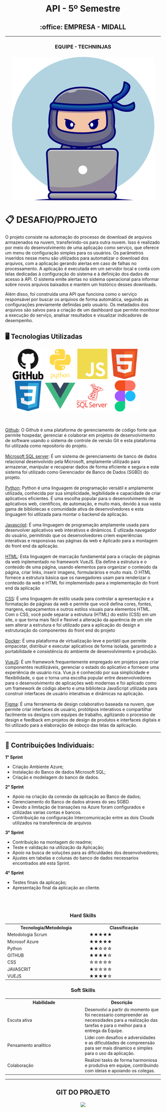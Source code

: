 <h1 align="center"> API - 5º Semestre</h1>
<h2 align="center">:office: EMPRESA - MIDALL </h2>


----------------------------------------------------------------------------------------------------------------------------------------------------------------------------------
<h3 align="center"> 
 EQUIPE - TECHNINJAS
<h3 align="center"> 

![logo_projeto](https://github.com/CarlosSouza87/Portfolio-Fatec/blob/main/img/logo-techNinjass.png)


# :clipboard: DESAFIO/PROJETO

O projeto consiste na automação do processo de download de arquivos armazenados na nuvem, transferindo-os para outra nuvem. Isso é realizado por meio do desenvolvimento de uma aplicação como serviço, que oferece um menu de configuração simples para os usuários. Os parâmetros inseridos nesse menu são utilizados para automatizar o download dos arquivos, com a aplicação gerando alertas em caso de falhas no processamento. A aplicação é executada em um servidor local e conta com telas dedicadas à configuração do sistema e à definição dos dados de acesso à API. O sistema emite alertas no sistema operacional para informar sobre novos arquivos baixados e mantém um histórico desses downloads.

Além disso, foi construída uma API que funciona como o serviço responsável por buscar os arquivos de forma automática, seguindo as configurações previamente definidas pelo usuário. Os metadados dos arquivos são salvos para a criação de um dashboard que permite monitorar a execução do serviço, analisar resultados e visualizar indicadores de desempenho.

## :desktop_computer: Tecnologias Utilizadas
<ul>
<img src="https://raw.githubusercontent.com/devicons/devicon/1119b9f84c0290e0f0b38982099a2bd027a48bf1/icons/github/github-original-wordmark.svg" width="100"    height="100" />	
<img src="https://raw.githubusercontent.com/devicons/devicon/1119b9f84c0290e0f0b38982099a2bd027a48bf1/icons/python/python-plain-wordmark.svg" width="100" height="100" />
<img src="https://raw.githubusercontent.com/devicons/devicon/master/icons/javascript/javascript-plain.svg" width="100" height="100" />
<img src="https://raw.githubusercontent.com/devicons/devicon/master/icons/html5/html5-original.svg" width="100" height="100" />
<img src="https://raw.githubusercontent.com/devicons/devicon/master/icons/css3/css3-original.svg" width="100" height="100" />
<img src="https://raw.githubusercontent.com/devicons/devicon/master/icons/vuejs/vuejs-original.svg" width="100" height="100" />
<img src="https://github.com/devicons/devicon/blob/master/icons/microsoftsqlserver/microsoftsqlserver-plain-wordmark.svg" width="100"    height="100" />
 <img src="https://raw.githubusercontent.com/devicons/devicon/1119b9f84c0290e0f0b38982099a2bd027a48bf1/icons/figma/figma-original.svg" width="100" height="100" />
</ul>
 <br></br>
 <a href="https://github.com">Github</a>: O Github é uma plataforma de gerenciamento de código fonte que permite hospedar, gerenciar e colaborar em projetos de desenvolvimento de software usando o sistema de controle de versão Git e esta plataforma foi utilizada como repositorio do projeto.
<br></br>
<a href="https://azure.microsoft.com/pt-br/">Microsoft SQL server</a>: É um sistema de gerenciamento de banco de dados relacional desenvolvido pela Microsoft, amplamente utilizado para armazenar, manipular e recuperar dados de forma eficiente e segura e este sistema foi utilizado como Gerenciador de Banco de Dados (SGBD) do projeto. 
<br></br>
<a href="https://www.python.org">Python</a>: Python é uma linguagem de programação versátil e amplamente utilizada, conhecida por sua simplicidade, legibilidade e capacidade de criar aplicativos eficientes. É uma escolha popular para o desenvolvimento de aplicativos web, científicos, de automação, e muito mais, devido à sua vasta gama de bibliotecas e comunidade ativa de desenvolvedores e esta linguagem foi utilizada para montar o backend da aplicação.
<br></br>
<a href="https://developer.mozilla.org/en-US/docs/Web/JavaScript">Javascript</a>: É uma linguagem de programação amplamente usada para desenvolver aplicativos web interativos e dinâmicos. É utlizada navegador do usuário, permitindo que os desenvolvedores criem experiências interativas e responsivas nas páginas da web e Aplicado para a montagem do front end da aplicação.
<br></br>
<a href="https://developer.mozilla.org/en-US/docs/Web/HTML">HTML</a>: Esta linguagem de marcação fundamental para a criação de páginas da web inplementado no framework VueJS. Ela define a estrutura e o conteúdo de uma página, usando elementos para organizar o conteúdo da página, criar links, inserir imagens, formularários e muito mais. O HTML fornece a estrutura básica que os navegadores usam para renderizar o conteúdo da web e HTML foi implementado para a implementação do front end da aplicação
<br></br>
<a href="https://developer.mozilla.org/en-US/docs/Web/CSS">CSS</a>: É uma linguagem de estilo usada para controlar a apresentação e a formatação de páginas da web e permite que você defina cores, fontes, margens, espaçamentos e outros estilos visuais para elementos HTML. Com o CSS, você pode separar a estrutura (HTML) do estilo (CSS) em um site, o que torna mais fácil e flexível a alteração da aparência de um site sem alterar a estrutura e foi utilizado para a aplicação do design e estruturação do componentes do front end do projeto
<br></br>
<a href="https://www.docker.com/">Docker</a>: É uma plataforma de virtualização leve e portátil que permite empacotar, distribuir e executar aplicativos de forma isolada, garantindo a portabilidade e consistência do ambiente de desenvolvimento e produção.
<br></br>
<a href="https://vuejs.org">VueJS</a>: É um framework frequentemente empregado em projetos para criar componentes reutilizáveis, gerenciar o estado do aplicativo e fornecer uma experiência de usuário rica. Vue.js é conhecido por sua simplicidade e flexibilidade, o que o torna uma escolha popular entre desenvolvedores para o desenvolvimento de aplicações web modernas e foi aplicado como um framework de código aberto e uma biblioteca JavaScript utilizada para construir interfaces de usuário interativas e dinâmicas na aplicação.
<br></br>
<a href="https://www.figma.com/">Figma</a>: É uma ferramenta de design colaborativo baseada na nuvem, que permite criar interfaces de usuário, protótipos interativos e compartilhar facilmente os designs com equipes de trabalho, agilizando o processo de design e feedback em projetos de design de produtos e interfaces digitais e foi utilizado para a elaboração de esboço das telas da aplicação.


-------------------------------------------------------------------------------------------------------------------------------------------------------------

 ## :dart: Contribuições Individuais:

 **1° Sprint**
- Criação Ambiente Azure;
- Instalação do Banco de dados Microsoft SQL;
- Criação e modelagem do banco de dados.
  
 **2° Sprint**  
- Apoio na criação da conexão da aplicação ao Banco de dados;
- Gerenciamento do Banco de dados atraves do seu SGBD.
- Devido a limitação de transações na Azure foram configurados e utilizadas varias contas e bancos.
- Contribuição na configuração  Intercomunicação  entre as dois Clouds utilizados na transferencia de arquivos

 **3° Sprint**
 - Contribuição na montagem do readme;
 - Teste e  validação  na utilização da Aplicação;
 - Apoio na busca de soluções para  as dificuldades dos desenvolvedores;
 - Ajustes em tabelas e colunas do banco de dados necessarios encontrados até esta Sprint.

 **4° Sprint**
 - Testes finais da aplicação;
 - Apresentação final da aplicação ao cliente.
   

</details>


<br></br>

<h3 align="center"> Hard Skills </h3>
  <table align="center">
    <tr>
      <th width="300px">Tecnologia/Metodologia</th>
      <th width="300px">Classificação</th>
    </tr>
    <tr>
      <td>Metodologia Scrum</td>
      <td>★★★★★</td>
    </tr>
    <tr>
      <td>Microsof Azure</td>
      <td>★★★★★</td>
    </tr>	
    <tr>
      <td>Python</td>
      <td>★★☆☆☆</td>
    </tr>
    <tr>
      <td>GITHUB</td>
      <td>★★★★☆</td>
    </tr>
     <tr>
      <td>CSS</td>
      <td>☆☆☆☆☆</td>
    </tr>
      <tr>
      <td>JAVASCRIT</td>
      <td>★☆☆☆☆</td>
    </tr>
 <tr>
      <td>VUEJS</td>
      <td>★★★★☆</td>
    </tr>


  </table>

 <h3 align="center">Soft Skills</h3>
  <table align="center">
    <tr>
      <th width="300px">Habilidade</th>
      <th width="300px">Descrição</th>
    </tr>
    <tr>
      <td>Escuta ativa</td>
      <td>Desenvolvi a partir do momento que foi necessario compreender as necessidades para a realização das tarefas e para o melhor para a entrega da Equipe.</td>
    </tr>
    <tr>
      <td>Pensamento analítico</td>
      <td>Lidei com desafios e adversidades e as dificuldades de compreensão para ser mais dinamico e simples para o uso da aplicação.</td>
    </tr>
    <tr>
      <td>Colaboração</td>
      <td>Realizei tasks de forma harmoniosa e produtiva em equipe, contribuindo com ideias e apoiando os colegas.</td>
  </table>

----------------------------------------------------------------------------------------------------------------------------------------------------------------------------------

<h2 align="center"> GIT DO PROJETO</h2>

<h5 align="center"><a href="https://github.com/TechNinjass"><img src="https://img.shields.io/badge/GitHub-Repositório Projeto-181717?style=for-the-badge&logo=github"></a>
</h5>


